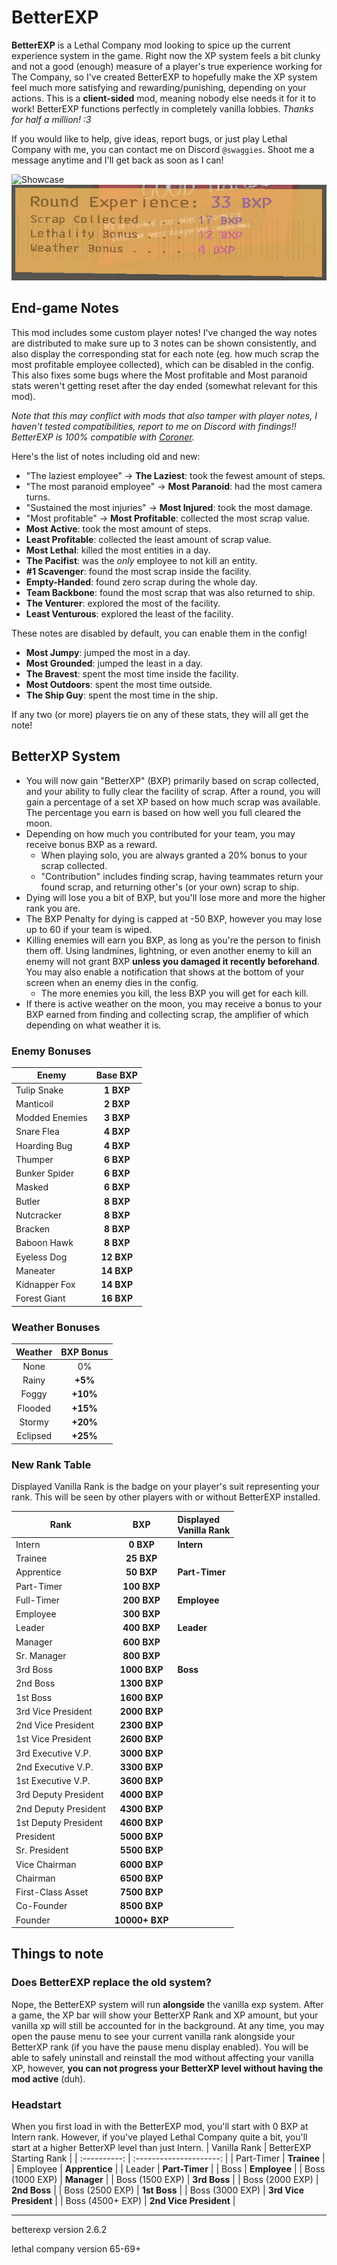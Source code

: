# BetterEXP

**BetterEXP** is a Lethal Company mod looking to spice up the current experience system in the game. Right now the XP system feels a bit clunky and not a good (enough) measure of a player's true experience working for The Company, so I've created BetterEXP to hopefully make the XP system feel much more satisfying and rewarding/punishing, depending on your actions. This is a **client-sided** mod, meaning nobody else needs it for it to work! BetterEXP functions perfectly in completely vanilla lobbies. *Thanks for half a million! :3*

If you would like to help, give ideas, report bugs, or just play Lethal Company with me, you can contact me on Discord `@swaggies`. Shoot me a message anytime and I'll get back as soon as I can!

![Showcase](https://github.com/Swaggies/LCModAssets/blob/main/v2/v2%20performance.gif?raw=true)
![Round Summary](https://github.com/Swaggies/LCModAssets/blob/main/v2/v2%20round%20summary_main.png?raw=true)

## End-game Notes
This mod includes some custom player notes! I've changed the way notes are distributed to make sure up to 3 notes can be shown consistently, and also display the corresponding stat for each note (eg. how much scrap the most profitable employee collected), which can be disabled in the config. This also fixes some bugs where the Most profitable and Most paranoid stats weren't getting reset after the day ended (somewhat relevant for this mod).

*Note that this may conflict with mods that also tamper with player notes, I haven't tested compatibilities, report to me on Discord with findings!! BetterEXP is 100% compatible with [Coroner](https://thunderstore.io/c/lethal-company/p/EliteMasterEric/Coroner/).*

Here's the list of notes including old and new:
- "The laziest employee" -> **The Laziest**: took the fewest amount of steps.
- "The most paranoid employee" -> **Most Paranoid**: had the most camera turns.
- "Sustained the most injuries" -> **Most Injured**: took the most damage.
- "Most profitable" -> **Most Profitable**: collected the most scrap value.
- **Most Active**: took the most amount of steps.
- **Least Profitable**: collected the least amount of scrap value.
- **Most Lethal**: killed the most entities in a day.
- **The Pacifist**: was the *only* employee to not kill an entity.
- **#1 Scavenger**: found the most scrap inside the facility.
- **Empty-Handed**: found zero scrap during the whole day.
- **Team Backbone**: found the most scrap that was also returned to ship.
- **The Venturer**: explored the most of the facility.
- **Least Venturous**: explored the least of the facility.

These notes are disabled by default, you can enable them in the config!
- **Most Jumpy**: jumped the most in a day.
- **Most Grounded**: jumped the least in a day.
- **The Bravest**: spent the most time inside the facility.
- **Most Outdoors**: spent the most time outside.
- **The Ship Guy**: spent the most time in the ship.

If any two (or more) players tie on any of these stats, they will all get the note!

## BetterXP System
- You will now gain "BetterXP" (BXP) primarily based on scrap collected, and your ability to fully clear the facility of scrap. After a round, you will gain a percentage of a set XP based on how much scrap was available. The percentage you earn is based on how well you full cleared the moon.
- Depending on how much you contributed for your team, you may receive bonus BXP as a reward.
  - When playing solo, you are always granted a 20% bonus to your scrap collected.
  - "Contribution" includes finding scrap, having teammates return your found scrap, and returning other's (or your own) scrap to ship.
- Dying will lose you a bit of BXP, but you'll lose more and more the higher rank you are.
- The BXP Penalty for dying is capped at -50 BXP, however you may lose up to 60 if your team is wiped.
- Killing enemies will earn you BXP, as long as you're the person to finish them off. Using landmines, lightning, or even another enemy to kill an enemy will not grant BXP **unless you damaged it recently beforehand**. You may also enable a notification that shows at the bottom of your screen when an enemy dies in the config.
  - The more enemies you kill, the less BXP you will get for each kill.
- If there is active weather on the moon, you may receive a bonus to your BXP earned from finding and collecting scrap, the amplifier of which depending on what weather it is.

### Enemy Bonuses
| Enemy | Base BXP |
| ----- | :---------: |
| Tulip Snake | **1 BXP** |
| Manticoil | **2 BXP** |
| Modded Enemies | **3 BXP** |
| Snare Flea | **4 BXP** |
| Hoarding Bug | **4 BXP** |
| Thumper | **6 BXP** |
| Bunker Spider | **6 BXP** |
| Masked | **6 BXP** |
| Butler | **8 BXP** |
| Nutcracker | **8 BXP** |
| Bracken | **8 BXP** |
| Baboon Hawk | **8 BXP** |
| Eyeless Dog | **12 BXP** |
| Maneater | **14 BXP** |
| Kidnapper Fox | **14 BXP** |
| Forest Giant | **16 BXP** |

### Weather Bonuses
| Weather | BXP Bonus |
| :-----: | :--------------------: |
| None | 0% |
| Rainy | **+5%** |
| Foggy | **+10%** |
| Flooded | **+15%** |
| Stormy | **+20%** |
| Eclipsed | **+25%** |

### New Rank Table
Displayed Vanilla Rank is the badge on your player's suit representing your rank. This will be seen by other players with or without BetterEXP installed.

| Rank | BXP | Displayed<br>Vanilla Rank |
| ---- | :-: | :------------------------ |
| Intern | **0 BXP** | **Intern** |
| Trainee | **25 BXP** |  |
| Apprentice | **50 BXP** | **Part-Timer** |
| Part-Timer | **100 BXP** |  |
| Full-Timer | **200 BXP** | **Employee** |
| Employee | **300 BXP** |  |
| Leader | **400 BXP** | **Leader** |
| Manager | **600 BXP** |  |
| Sr. Manager | **800 BXP** |  |
| 3rd Boss | **1000 BXP** | **Boss** |
| 2nd Boss | **1300 BXP** |  |
| 1st Boss | **1600 BXP** |  |
| 3rd Vice President | **2000 BXP** |  |
| 2nd Vice President | **2300 BXP** |  |
| 1st Vice President | **2600 BXP** |  |
| 3rd Executive V.P. | **3000 BXP** |  |
| 2nd Executive V.P. | **3300 BXP** |  |
| 1st Executive V.P. | **3600 BXP** |  |
| 3rd Deputy President | **4000 BXP** |  |
| 2nd Deputy President | **4300 BXP** |  |
| 1st Deputy President | **4600 BXP** |  |
| President | **5000 BXP** |  |
| Sr. President | **5500 BXP** |  |
| Vice Chairman | **6000 BXP** |  |
| Chairman | **6500 BXP** |  |
| First-Class Asset| **7500 BXP** |  |
| Co-Founder | **8500 BXP** |  |
| Founder | **10000+ BXP** |  |


## Things to note
### Does BetterEXP replace the old system?
Nope, the BetterEXP system will run **alongside** the vanilla exp system. After a game, the XP bar will show your BetterXP Rank and XP amount, but your vanilla xp will still be accounted for in the background. At any time, you may open the pause menu to see your current vanilla rank alongside your BetterXP rank (if you have the pause menu display enabled). You will be able to safely uninstall and reinstall the mod without affecting your vanilla XP, however, **you can not progress your BetterXP level without having the mod active** (duh).

### Headstart
When you first load in with the BetterEXP mod, you'll start with 0 BXP at Intern rank. However, if you've played Lethal Company quite a bit, you'll start at a higher BetterXP level than just Intern. 
| Vanilla Rank | BetterEXP Starting Rank |
| :----------: | :---------------------: |
| Part-Timer | **Trainee** |
| Employee | **Apprentice** |
| Leader | **Part-Timer** |
| Boss | **Employee** |
| Boss (1000 EXP) | **Manager** |
| Boss (1500 EXP) | **3rd Boss** |
| Boss (2000 EXP) | **2nd Boss** |
| Boss (2500 EXP) | **1st Boss** |
| Boss (3000 EXP) | **3rd Vice President** |
| Boss (4500+ EXP) | **2nd Vice President** |

---

betterexp version 2.6.2

lethal company version 65-69+